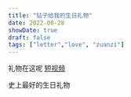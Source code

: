 ```yaml
---
title: "钻子给我的生日礼物"
date: 2022-08-28
showDate: true
draft: false
tags: ["letter","love", "zuanzi"]
---
```

礼物在这呢 [短视频](https://justforzuanzi.github.io/sample_video2.mp4)

史上最好的生日礼物

